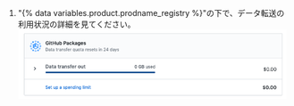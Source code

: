 1. "{% data variables.product.prodname_registry %}"の下で、データ転送の利用状況の詳細を見てください。 ![データ転送の利用状況の詳細](/assets/images/help/billing/packages-data.png)
